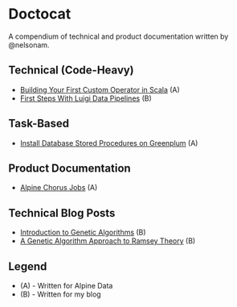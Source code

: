 # Doctocat

A compendium of technical and product documentation written by @nelsonam.

## Technical (Code-Heavy)
 - [Building Your First Custom Operator in Scala](https://github.com/nelsonam/doctocat/blob/master/Alpine/CustomOperator.pdf) (A)
 - [First Steps With Luigi Data Pipelines](https://themusegarden.wordpress.com/2016/06/15/first-steps-with-luigi-data-pipelines/) (B)

## Task-Based
- [Install Database Stored Procedures on Greenplum](https://github.com/nelsonam/doctocat/blob/master/Alpine/StoredProcedures.pdf) (A)

## Product Documentation
- [Alpine Chorus Jobs](https://github.com/nelsonam/doctocat/blob/master/Alpine/Jobs.pdf) (A)

## Technical Blog Posts
- [Introduction to Genetic Algorithms](https://themusegarden.wordpress.com/2013/05/17/introduction-to-genetic-algorithms/) (B)
- [A Genetic Algorithm Approach to Ramsey Theory](https://themusegarden.wordpress.com/2013/05/11/a-genetic-algorithm-approach-to-ramsey-theory/) (B)

## Legend
 - (A) - Written for Alpine Data
 - (B) - Written for my blog

